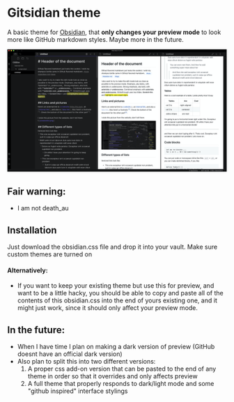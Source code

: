 # Gitsidian theme
A basic theme for [Obsidian](https://obsidian.md), that **only changes your preview mode** to look more like GitHub markdown styles. Maybe more in the future.

![showcase](showcase.png)

## Fair warning:
- I am not death_au

## Installation
Just download the obsidian.css file and drop it into your vault. Make sure custom themes are turned on

#### Alternatively:
- If you want to keep your existing theme but use this for preview, and want to be a little hacky, you should be able to copy and paste all of the contents of this obsidian.css into the end of yours existing one, and it might just work, since it should only affect your preview mode.

## In the future:
- When I have time I plan on making a dark version of preview (GitHub doesnt have an official dark version)
- Also plan to split this into two different versions:
	1. A proper css add-on version that can be pasted to the end of any theme in order so that it overrides and only affects preview
	2. A full theme that properly responds to dark/light mode and some "github inspired" interface stylings
